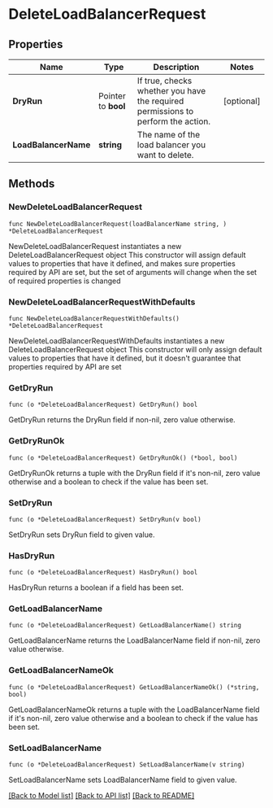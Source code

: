 # DeleteLoadBalancerRequest

## Properties

Name | Type | Description | Notes
------------ | ------------- | ------------- | -------------
**DryRun** | Pointer to **bool** | If true, checks whether you have the required permissions to perform the action. | [optional] 
**LoadBalancerName** | **string** | The name of the load balancer you want to delete. | 

## Methods

### NewDeleteLoadBalancerRequest

`func NewDeleteLoadBalancerRequest(loadBalancerName string, ) *DeleteLoadBalancerRequest`

NewDeleteLoadBalancerRequest instantiates a new DeleteLoadBalancerRequest object
This constructor will assign default values to properties that have it defined,
and makes sure properties required by API are set, but the set of arguments
will change when the set of required properties is changed

### NewDeleteLoadBalancerRequestWithDefaults

`func NewDeleteLoadBalancerRequestWithDefaults() *DeleteLoadBalancerRequest`

NewDeleteLoadBalancerRequestWithDefaults instantiates a new DeleteLoadBalancerRequest object
This constructor will only assign default values to properties that have it defined,
but it doesn't guarantee that properties required by API are set

### GetDryRun

`func (o *DeleteLoadBalancerRequest) GetDryRun() bool`

GetDryRun returns the DryRun field if non-nil, zero value otherwise.

### GetDryRunOk

`func (o *DeleteLoadBalancerRequest) GetDryRunOk() (*bool, bool)`

GetDryRunOk returns a tuple with the DryRun field if it's non-nil, zero value otherwise
and a boolean to check if the value has been set.

### SetDryRun

`func (o *DeleteLoadBalancerRequest) SetDryRun(v bool)`

SetDryRun sets DryRun field to given value.

### HasDryRun

`func (o *DeleteLoadBalancerRequest) HasDryRun() bool`

HasDryRun returns a boolean if a field has been set.

### GetLoadBalancerName

`func (o *DeleteLoadBalancerRequest) GetLoadBalancerName() string`

GetLoadBalancerName returns the LoadBalancerName field if non-nil, zero value otherwise.

### GetLoadBalancerNameOk

`func (o *DeleteLoadBalancerRequest) GetLoadBalancerNameOk() (*string, bool)`

GetLoadBalancerNameOk returns a tuple with the LoadBalancerName field if it's non-nil, zero value otherwise
and a boolean to check if the value has been set.

### SetLoadBalancerName

`func (o *DeleteLoadBalancerRequest) SetLoadBalancerName(v string)`

SetLoadBalancerName sets LoadBalancerName field to given value.



[[Back to Model list]](../README.md#documentation-for-models) [[Back to API list]](../README.md#documentation-for-api-endpoints) [[Back to README]](../README.md)


